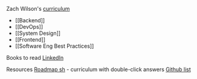 
Zach Wilson's [curriculum](https://www.linkedin.com/posts/eczachly_softwareengineering-activity-6959571816235368448-XYuE)

- [[Backend]]
- [[DevOps]]
- [[System Design]]
- [[Frontend]]
- [[Software Eng Best Practices]]

Books to read [LinkedIn](https://www.linkedin.com/posts/nick-singh-tech_read-3-books-to-land-these-jobs-software-activity-7010865169106964482--FHv?utm_source=share&utm_medium=member_desktop)

Resources
[Roadmap sh](https://github.com/kamranahmedse/developer-roadmap) - curriculum with double-click answers
[Github list](https://github.com/charlax/professional-programming)
